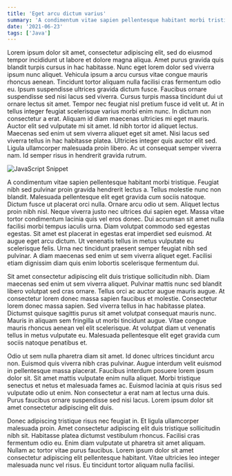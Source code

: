 ```yaml
---
title: 'Eget arcu dictum varius'
summary: 'A condimentum vitae sapien pellentesque habitant morbi tristique. Feugiat nibh sed pulvinar proin gravida hendrerit lectus a. Tellus molestie nunc non blandit. Malesuada pellentesque elit eget gravida cum sociis natoque.'
date: '2021-06-23'
tags: ['Java']
---
```


Lorem ipsum dolor sit amet, consectetur adipiscing elit, sed do eiusmod tempor incididunt ut labore et dolore magna aliqua. Amet purus gravida quis blandit turpis cursus in hac habitasse. Nunc eget lorem dolor sed viverra ipsum nunc aliquet. Vehicula ipsum a arcu cursus vitae congue mauris rhoncus aenean. Tincidunt tortor aliquam nulla facilisi cras fermentum odio eu. Ipsum suspendisse ultrices gravida dictum fusce. Faucibus ornare suspendisse sed nisi lacus sed viverra. Cursus turpis massa tincidunt dui ut ornare lectus sit amet. Tempor nec feugiat nisl pretium fusce id velit ut. At in tellus integer feugiat scelerisque varius morbi enim nunc. In dictum non consectetur a erat. Aliquam id diam maecenas ultricies mi eget mauris. Auctor elit sed vulputate mi sit amet. Id nibh tortor id aliquet lectus. Maecenas sed enim ut sem viverra aliquet eget sit amet. Nisi lacus sed viverra tellus in hac habitasse platea. Ultricies integer quis auctor elit sed. Ligula ullamcorper malesuada proin libero. Ac ut consequat semper viverra nam. Id semper risus in hendrerit gravida rutrum.

![JavaScript Snippet](https://source.unsplash.com/random/?"code")

A condimentum vitae sapien pellentesque habitant morbi tristique. Feugiat nibh sed pulvinar proin gravida hendrerit lectus a. Tellus molestie nunc non blandit. Malesuada pellentesque elit eget gravida cum sociis natoque. Dictum fusce ut placerat orci nulla. Ornare arcu odio ut sem. Aliquet lectus proin nibh nisl. Neque viverra justo nec ultrices dui sapien eget. Massa vitae tortor condimentum lacinia quis vel eros donec. Dui accumsan sit amet nulla facilisi morbi tempus iaculis urna. Diam volutpat commodo sed egestas egestas. Sit amet est placerat in egestas erat imperdiet sed euismod. At augue eget arcu dictum. Ut venenatis tellus in metus vulputate eu scelerisque felis. Urna nec tincidunt praesent semper feugiat nibh sed pulvinar. A diam maecenas sed enim ut sem viverra aliquet eget. Facilisi etiam dignissim diam quis enim lobortis scelerisque fermentum dui.

Sit amet consectetur adipiscing elit duis tristique sollicitudin nibh. Diam maecenas sed enim ut sem viverra aliquet. Pulvinar mattis nunc sed blandit libero volutpat sed cras ornare. Tellus orci ac auctor augue mauris augue. At consectetur lorem donec massa sapien faucibus et molestie. Consectetur lorem donec massa sapien. Sed viverra tellus in hac habitasse platea. Dictumst quisque sagittis purus sit amet volutpat consequat mauris nunc. Mauris in aliquam sem fringilla ut morbi tincidunt augue. Vitae congue mauris rhoncus aenean vel elit scelerisque. At volutpat diam ut venenatis tellus in metus vulputate eu. Malesuada pellentesque elit eget gravida cum sociis natoque penatibus et.

Odio ut sem nulla pharetra diam sit amet. Id donec ultrices tincidunt arcu non. Euismod quis viverra nibh cras pulvinar. Augue interdum velit euismod in pellentesque massa placerat. Faucibus interdum posuere lorem ipsum dolor sit. Sit amet mattis vulputate enim nulla aliquet. Morbi tristique senectus et netus et malesuada fames ac. Euismod lacinia at quis risus sed vulputate odio ut enim. Non consectetur a erat nam at lectus urna duis. Purus faucibus ornare suspendisse sed nisi lacus. Lorem ipsum dolor sit amet consectetur adipiscing elit duis.

Donec adipiscing tristique risus nec feugiat in. Et ligula ullamcorper malesuada proin. Amet consectetur adipiscing elit duis tristique sollicitudin nibh sit. Habitasse platea dictumst vestibulum rhoncus. Facilisi cras fermentum odio eu. Enim diam vulputate ut pharetra sit amet aliquam. Nullam ac tortor vitae purus faucibus. Lorem ipsum dolor sit amet consectetur adipiscing elit pellentesque habitant. Vitae ultricies leo integer malesuada nunc vel risus. Eu tincidunt tortor aliquam nulla facilisi.
